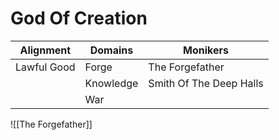# God Of Creation

| Alignment   | Domains   | Monikers                |
| ----------- | --------- | ----------------------- |
| Lawful Good | Forge     | The Forgefather         |
|             | Knowledge | Smith Of The Deep Halls |
|             | War       |                         |

![[The Forgefather]]

